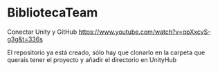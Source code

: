 # BibliotecaTeam

Conectar Unity y GitHub https://www.youtube.com/watch?v=qpXxcvS-g3g&t=336s

El repositorio ya está creado, sólo hay que clonarlo en la carpeta que querais tener el proyecto y añadir el directorio en UnityHub
